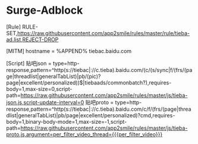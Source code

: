 # Surge-Adblock




[Rule]
RULE-SET,https://raw.githubusercontent.com/app2smile/rules/master/rule/tieba-ad.list,REJECT-DROP

[MITM]
hostname = %APPEND% tiebac.baidu.com

[Script]
贴吧json = type=http-response,pattern=^http(s:\/\/tiebac|:\/\/c\.tieba)\.baidu\.com\/(c\/(s\/sync|f\/(frs\/(page|threadlist|generalTabList)|pb\/(pic)?page|excellent\/personalized))$|tiebaads\/commonbatch\?),requires-body=1,max-size=0,script-path=https://raw.githubusercontent.com/app2smile/rules/master/js/tieba-json.js,script-update-interval=0
贴吧proto = type=http-response,pattern=^http(s:\/\/tiebac|:\/\/c\.tieba)\.baidu\.com\/c\/f\/(frs\/(page|threadlist|generalTabList)|pb\/page|excellent\/personalized)\?cmd,requires-body=1,binary-body-mode=1,max-size=-1,script-path=https://raw.githubusercontent.com/app2smile/rules/master/js/tieba-proto.js,argument=per_filter_video_thread={{{per_filter_video}}}
